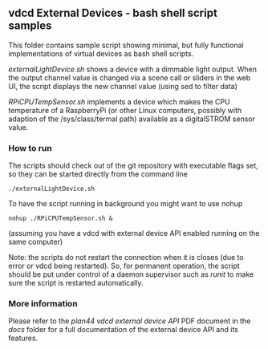## vdcd External Devices - bash shell script samples

This folder contains sample script showing minimal, but fully functional implementations of virtual devices as bash shell scripts.

*externalLightDevice.sh* shows a device with a dimmable light output. When the output channel value is changed via a scene call or sliders in the web UI, the script displays the new channel value (using sed to filter data)

*RPiCPUTempSensor.sh* implements a device which makes the CPU temperature of a RaspberryPi (or other Linux computers, possibly with adaption of the /sys/class/termal path) available as a digitalSTROM sensor value. 

### How to run

The scripts should check out of the git repository with executable flags set, so they can be started directly from the command line

    ./externalLightDevice.sh
    
To have the script running in background you might want to use nohup

	nohup ./RPiCPUTempSensor.sh &

(assuming you have a vdcd with external device API enabled running on the same computer)
	
Note: the scripts do not restart the connection when it is closes (due to error or vdcd being restarted). So, for permanent operation, the script should be put under control of a daemon supervisor such as *runit* to make sure the script is restarted automatically.

### More information 

Please refer to the *plan44 vdcd external device API* PDF document in the *docs* folder for a full documentation of the external device API and its features.
